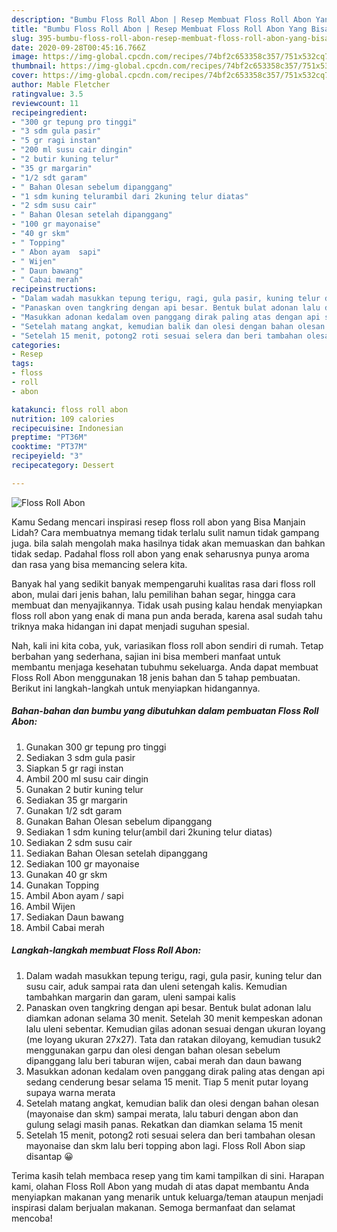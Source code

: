 ```yaml
---
description: "Bumbu Floss Roll Abon | Resep Membuat Floss Roll Abon Yang Bisa Manjain Lidah"
title: "Bumbu Floss Roll Abon | Resep Membuat Floss Roll Abon Yang Bisa Manjain Lidah"
slug: 395-bumbu-floss-roll-abon-resep-membuat-floss-roll-abon-yang-bisa-manjain-lidah
date: 2020-09-28T00:45:16.766Z
image: https://img-global.cpcdn.com/recipes/74bf2c653358c357/751x532cq70/floss-roll-abon-foto-resep-utama.jpg
thumbnail: https://img-global.cpcdn.com/recipes/74bf2c653358c357/751x532cq70/floss-roll-abon-foto-resep-utama.jpg
cover: https://img-global.cpcdn.com/recipes/74bf2c653358c357/751x532cq70/floss-roll-abon-foto-resep-utama.jpg
author: Mable Fletcher
ratingvalue: 3.5
reviewcount: 11
recipeingredient:
- "300 gr tepung pro tinggi"
- "3 sdm gula pasir"
- "5 gr ragi instan"
- "200 ml susu cair dingin"
- "2 butir kuning telur"
- "35 gr margarin"
- "1/2 sdt garam"
- " Bahan Olesan sebelum dipanggang"
- "1 sdm kuning telurambil dari 2kuning telur diatas"
- "2 sdm susu cair"
- " Bahan Olesan setelah dipanggang"
- "100 gr mayonaise"
- "40 gr skm"
- " Topping"
- " Abon ayam  sapi"
- " Wijen"
- " Daun bawang"
- " Cabai merah"
recipeinstructions:
- "Dalam wadah masukkan tepung terigu, ragi, gula pasir, kuning telur dan susu cair, aduk sampai rata dan uleni setengah kalis. Kemudian tambahkan margarin dan garam, uleni sampai kalis"
- "Panaskan oven tangkring dengan api besar. Bentuk bulat adonan lalu diamkan adonan selama 30 menit. Setelah 30 menit kempeskan adonan lalu uleni sebentar. Kemudian gilas adonan sesuai dengan ukuran loyang (me loyang ukuran 27x27). Tata dan ratakan diloyang, kemudian tusuk2 menggunakan garpu dan olesi dengan bahan olesan sebelum dipanggang lalu beri taburan wijen, cabai merah dan daun bawang"
- "Masukkan adonan kedalam oven panggang dirak paling atas dengan api sedang cenderung besar selama 15 menit. Tiap 5 menit putar loyang supaya warna merata"
- "Setelah matang angkat, kemudian balik dan olesi dengan bahan olesan (mayonaise dan skm) sampai merata, lalu taburi dengan abon dan gulung selagi masih panas. Rekatkan dan diamkan selama 15 menit"
- "Setelah 15 menit, potong2 roti sesuai selera dan beri tambahan olesan mayonaise dan skm lalu beri topping abon lagi. Floss Roll Abon siap disantap 😀"
categories:
- Resep
tags:
- floss
- roll
- abon

katakunci: floss roll abon 
nutrition: 109 calories
recipecuisine: Indonesian
preptime: "PT36M"
cooktime: "PT37M"
recipeyield: "3"
recipecategory: Dessert

---
```



![Floss Roll Abon](https://img-global.cpcdn.com/recipes/74bf2c653358c357/751x532cq70/floss-roll-abon-foto-resep-utama.jpg)

Kamu Sedang mencari inspirasi resep floss roll abon yang Bisa Manjain Lidah? Cara membuatnya memang tidak terlalu sulit namun tidak gampang juga. bila salah mengolah maka hasilnya tidak akan memuaskan dan bahkan tidak sedap. Padahal floss roll abon yang enak seharusnya punya aroma dan rasa yang bisa memancing selera kita.

Banyak hal yang sedikit banyak mempengaruhi kualitas rasa dari floss roll abon, mulai dari jenis bahan, lalu pemilihan bahan segar, hingga cara membuat dan menyajikannya. Tidak usah pusing kalau hendak menyiapkan floss roll abon yang enak di mana pun anda berada, karena asal sudah tahu triknya maka hidangan ini dapat menjadi suguhan spesial.




Nah, kali ini kita coba, yuk, variasikan floss roll abon sendiri di rumah. Tetap berbahan yang sederhana, sajian ini bisa memberi manfaat untuk membantu menjaga kesehatan tubuhmu sekeluarga. Anda dapat membuat Floss Roll Abon menggunakan 18 jenis bahan dan 5 tahap pembuatan. Berikut ini langkah-langkah untuk menyiapkan hidangannya.

<!--inarticleads1-->

##### Bahan-bahan dan bumbu yang dibutuhkan dalam pembuatan Floss Roll Abon:

1. Gunakan 300 gr tepung pro tinggi
1. Sediakan 3 sdm gula pasir
1. Siapkan 5 gr ragi instan
1. Ambil 200 ml susu cair dingin
1. Gunakan 2 butir kuning telur
1. Sediakan 35 gr margarin
1. Gunakan 1/2 sdt garam
1. Gunakan  Bahan Olesan sebelum dipanggang
1. Sediakan 1 sdm kuning telur(ambil dari 2kuning telur diatas)
1. Sediakan 2 sdm susu cair
1. Sediakan  Bahan Olesan setelah dipanggang
1. Sediakan 100 gr mayonaise
1. Gunakan 40 gr skm
1. Gunakan  Topping
1. Ambil  Abon ayam / sapi
1. Ambil  Wijen
1. Sediakan  Daun bawang
1. Ambil  Cabai merah




<!--inarticleads2-->

##### Langkah-langkah membuat Floss Roll Abon:

1. Dalam wadah masukkan tepung terigu, ragi, gula pasir, kuning telur dan susu cair, aduk sampai rata dan uleni setengah kalis. Kemudian tambahkan margarin dan garam, uleni sampai kalis
1. Panaskan oven tangkring dengan api besar. Bentuk bulat adonan lalu diamkan adonan selama 30 menit. Setelah 30 menit kempeskan adonan lalu uleni sebentar. Kemudian gilas adonan sesuai dengan ukuran loyang (me loyang ukuran 27x27). Tata dan ratakan diloyang, kemudian tusuk2 menggunakan garpu dan olesi dengan bahan olesan sebelum dipanggang lalu beri taburan wijen, cabai merah dan daun bawang
1. Masukkan adonan kedalam oven panggang dirak paling atas dengan api sedang cenderung besar selama 15 menit. Tiap 5 menit putar loyang supaya warna merata
1. Setelah matang angkat, kemudian balik dan olesi dengan bahan olesan (mayonaise dan skm) sampai merata, lalu taburi dengan abon dan gulung selagi masih panas. Rekatkan dan diamkan selama 15 menit
1. Setelah 15 menit, potong2 roti sesuai selera dan beri tambahan olesan mayonaise dan skm lalu beri topping abon lagi. Floss Roll Abon siap disantap 😀




Terima kasih telah membaca resep yang tim kami tampilkan di sini. Harapan kami, olahan Floss Roll Abon yang mudah di atas dapat membantu Anda menyiapkan makanan yang menarik untuk keluarga/teman ataupun menjadi inspirasi dalam berjualan makanan. Semoga bermanfaat dan selamat mencoba!
